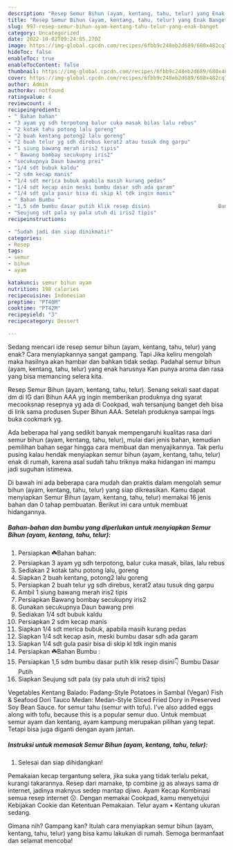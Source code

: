 ```yaml
---
description: "Resep Semur Bihun (ayam, kentang, tahu, telur) yang Enak Banget"
title: "Resep Semur Bihun (ayam, kentang, tahu, telur) yang Enak Banget"
slug: 997-resep-semur-bihun-ayam-kentang-tahu-telur-yang-enak-banget
category: Uncategorized
date: 2022-10-02T09:24:05.270Z
image: https://img-global.cpcdn.com/recipes/6fbb9c248eb2d689/680x482cq70/semur-bihun-ayam-kentang-tahu-telur-foto-resep-utama.jpg
hideToc: false
enableToc: true
enableTocContent: false
thumbnail: https://img-global.cpcdn.com/recipes/6fbb9c248eb2d689/680x482cq70/semur-bihun-ayam-kentang-tahu-telur-foto-resep-utama.jpg
cover: https://img-global.cpcdn.com/recipes/6fbb9c248eb2d689/680x482cq70/semur-bihun-ayam-kentang-tahu-telur-foto-resep-utama.jpg
author: Admin
authorAv: notfound
ratingvalue: 4
reviewcount: 4
recipeingredient:
- " Bahan bahan"
- "3 ayam yg sdh terpotong balur cuka masak bilas lalu rebus"
- "2 kotak tahu potong lalu goreng"
- "2 buah kentang potong2 lalu goreng"
- "2 buah telur yg sdh direbus kerat2 atau tusuk dng garpu"
- "1 siung bawang merah iris2 tipis"
- " Bawang bombay secukupny iris2"
- "secukupnya Daun bawang prei"
- "1/4 sdt bubuk kaldu"
- "2 sdm kecap manis"
- "1/4 sdt merica bubuk apabila masih kurang pedas"
- "1/4 sdt kecap asin meski bumbu dasar sdh ada garam"
- "1/4 sdt gula pasir bisa di skip kl tdk ingin manis"
- " Bahan Bumbu "
- "1,5 sdm bumbu dasar putih klik resep disini                      Bumbu Dasar Putih"
- "Seujung sdt pala sy pala utuh di iris2 tipis"
recipeinstructions:

- "Sudah jadi dan siap dinikmati!"
categories:
- Resep
tags:
- semur
- bihun
- ayam

katakunci: semur bihun ayam 
nutrition: 198 calories
recipecuisine: Indonesian
preptime: "PT40M"
cooktime: "PT42M"
recipeyield: "3"
recipecategory: Dessert

---
```



Sedang mencari ide resep semur bihun (ayam, kentang, tahu, telur) yang enak? Cara menyiapkannya sangat gampang. Tapi Jika keliru mengolah maka hasilnya akan hambar dan bahkan tidak sedap. Padahal semur bihun (ayam, kentang, tahu, telur) yang enak harusnya Kan punya aroma dan rasa yang bisa memancing selera kita.


Resep Semur Bihun (ayam, kentang, tahu, telur). Senang sekali saat dapat dm di IG dari Bihun AAA yg ingin memberikan produknya dng syarat mecooksnap resepnya yg ada di Cookpad, wah tersanjung banget deh bisa di lirik sama produsen Super Bihun AAA. Setelah produknya sampai lngs buka cookmark yg.

Ada beberapa hal yang sedikit banyak mempengaruhi kualitas rasa dari semur bihun (ayam, kentang, tahu, telur), mulai dari jenis bahan, kemudian pemilihan bahan segar hingga cara membuat dan menyajikannya. Tak perlu pusing kalau hendak menyiapkan semur bihun (ayam, kentang, tahu, telur) enak di rumah, karena asal sudah tahu triknya maka hidangan ini mampu jadi suguhan istimewa.


Di bawah ini ada beberapa cara mudah dan praktis dalam mengolah semur bihun (ayam, kentang, tahu, telur) yang siap dikreasikan. Kamu dapat menyiapkan Semur Bihun (ayam, kentang, tahu, telur) memakai 16 jenis bahan dan 0 tahap pembuatan. Berikut ini cara untuk membuat hidangannya.

<!--inarticleads1-->

##### Bahan-bahan dan bumbu yang diperlukan untuk menyiapkan Semur Bihun (ayam, kentang, tahu, telur):

1. Persiapkan  ☘️Bahan bahan:
1. Persiapkan 3 ayam yg sdh terpotong, balur cuka masak, bilas, lalu rebus
1. Sediakan 2 kotak tahu potong lalu, goreng
1. Siapkan 2 buah kentang, potong2 lalu goreng
1. Persiapkan 2 buah telur yg sdh direbus, kerat2 atau tusuk dng garpu
1. Ambil 1 siung bawang merah iris2 tipis
1. Persiapkan  Bawang bombay secukupny iris2
1. Gunakan secukupnya Daun bawang prei
1. Sediakan 1/4 sdt bubuk kaldu
1. Persiapkan 2 sdm kecap manis
1. Siapkan 1/4 sdt merica bubuk, apabila masih kurang pedas
1. Siapkan 1/4 sdt kecap asin, meski bumbu dasar sdh ada garam
1. Siapkan 1/4 sdt gula pasir bisa di skip kl tdk ingin manis
1. Persiapkan  ☘️Bahan Bumbu :
1. Persiapkan 1,5 sdm bumbu dasar putih klik resep disini👇                      Bumbu Dasar Putih
1. Siapkan Seujung sdt pala (sy pala utuh di iris2 tipis)


Vegetables Kentang Balado: Padang-Style Potatoes in Sambal (Vegan) Fish &amp; Seafood Dori Tauco Medan: Medan-Style Sliced Fried Dory in Preserved Soy Bean Sauce. for semur tahu (semur with tofu). I&#39;ve also added eggs along with tofu, because this is a popular semur duo. Untuk membuat semur ayam dan kentang, ayam kampung merupakan pilihan yang tepat. Tetapi bisa juga diganti dengan ayam jantan. 

<!--inarticleads2-->

##### Instruksi untuk memasak Semur Bihun (ayam, kentang, tahu, telur):


1. Selesai dan siap dihidangkan!

Pemakaian kecap tergantung selera, jika suka yang tidak terlalu pekat, kurangi takarannya. Resep dari mamake, tp combine jg as always sama dr internet, jadinya maknyus sedep mantap djiwo. Ayam Kecap Kombinasi semua resep internet 😗. Dengan memakai Cookpad, kamu menyetujui Kebijakan Cookie dan Ketentuan Pemakaian. Telur ayam • Kentang ukuran sedang. 

Gimana nih? Gampang kan? Itulah cara menyiapkan semur bihun (ayam, kentang, tahu, telur) yang bisa kamu lakukan di rumah. Semoga bermanfaat dan selamat mencoba!
